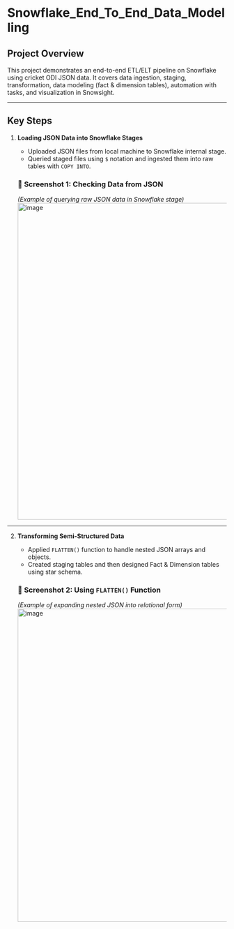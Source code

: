 # Snowflake_End_To_End_Data_Modelling

## Project Overview  
This project demonstrates an end-to-end ETL/ELT pipeline on Snowflake using cricket ODI JSON data. It covers data ingestion, staging, transformation, data modeling (fact & dimension tables), automation with tasks, and visualization in Snowsight.

---

## Key Steps  

1. **Loading JSON Data into Snowflake Stages**  
   - Uploaded JSON files from local machine to Snowflake internal stage.  
   - Queried staged files using `$` notation and ingested them into raw tables with `COPY INTO`.  

   ### 📸 Screenshot 1: Checking Data from JSON  
   *(Example of querying raw JSON data in Snowflake stage)*
   <img width="1280" height="726" alt="image" src="https://github.com/user-attachments/assets/2c4da839-9e65-4d7c-90a7-0f7d28d38f14" />


---

2. **Transforming Semi-Structured Data**  
   - Applied `FLATTEN()` function to handle nested JSON arrays and objects.  
   - Created staging tables and then designed Fact & Dimension tables using star schema.  

   ### 📸 Screenshot 2: Using `FLATTEN()` Function  
   *(Example of expanding nested JSON into relational form)*
   <img width="1280" height="718" alt="image" src="https://github.com/user-attachments/assets/f7aa9288-ef89-4877-ada8-fd06693ecf9c" />


